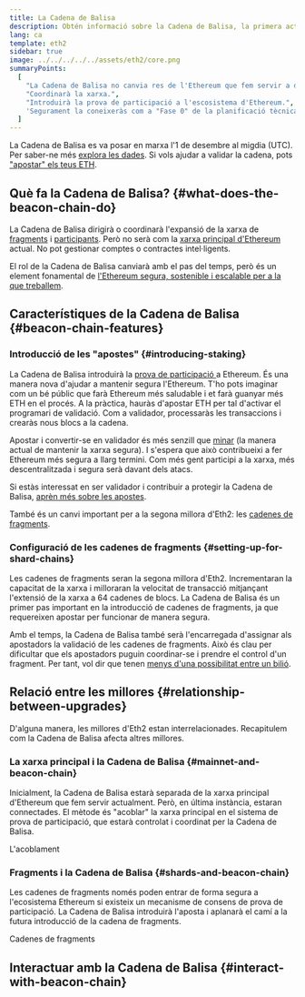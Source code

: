 ```yaml
---
title: La Cadena de Balisa
description: Obtén informació sobre la Cadena de Balisa, la primera actualització d'Eth2 a Ethereum.
lang: ca
template: eth2
sidebar: true
image: ../../../../../assets/eth2/core.png
summaryPoints:
  [
    "La Cadena de Balisa no canvia res de l'Ethereum que fem servir a dia d'avui.",
    "Coordinarà la xarxa.",
    "Introduirà la prova de participació a l'escosistema d'Ethereum.",
    'Segurament la coneixeràs com a "Fase 0" de la planificació tècnica.',
  ]
---
```


<UpgradeStatus isShipped dateKey="page-eth2-upgrades-beacon-date">
    La Cadena de Balisa es va posar en marxa l'1 de desembre al migdia (UTC). Per saber-ne més <a href="https://beaconscan.com/">explora les dades</a>. Si vols ajudar a validar la cadena, pots <a href="/eth2/staking/">"apostar" els teus ETH</a>.
</UpgradeStatus>

## Què fa la Cadena de Balisa? {#what-does-the-beacon-chain-do}

La Cadena de Balisa dirigirà o coordinarà l'expansió de la xarxa de [fragments](/eth2/shard-chains/) i [participants](/eth2/staking/). Però no serà com la [xarxa principal d'Ethereum](/glossary/#mainnet) actual. No pot gestionar comptes o contractes intel·ligents.

El rol de la Cadena de Balisa canviarà amb el pas del temps, però és un element fonamental de [l'Ethereum segura, sostenible i escalable per a la que treballem](/eth2/vision/).

## Característiques de la Cadena de Balisa {#beacon-chain-features}

### Introducció de les "apostes" {#introducing-staking}

La Cadena de Balisa introduirà la [prova de participació ](/developers/docs/consensus-mechanisms/pos/) a Ethereum. És una manera nova d'ajudar a mantenir segura l'Ethereum. T'ho pots imaginar com un bé públic que farà Ethereum més saludable i et farà guanyar més ETH en el procés. A la pràctica, hauràs d'apostar ETH per tal d'activar el programari de validació. Com a validador, processaràs les transaccions i crearàs nous blocs a la cadena.

Apostar i convertir-se en validador és més senzill que [minar](/developers/docs/mining/) (la manera actual de mantenir la xarxa segura). I s'espera que això contribueixi a fer Ethereum més segura a llarg termini. Com més gent participi a la xarxa, més descentralitzada i segura serà davant dels atacs.

<InfoBanner emoji=":money_bag:">
Si estàs interessat en ser validador i contribuir a protegir la Cadena de Balisa, <a href="/eth2/staking/">aprèn més sobre les apostes</a>.
</InfoBanner>

També és un canvi important per a la segona millora d'Eth2: les [cadenes de fragments](/eth2/shard-chains/).

### Configuració de les cadenes de fragments {#setting-up-for-shard-chains}

Les cadenes de fragments seran la segona millora d'Eth2. Incrementaran la capacitat de la xarxa i milloraran la velocitat de transacció mitjançant l'extensió de la xarxa a 64 cadenes de blocs. La Cadena de Balisa és un primer pas important en la introducció de cadenes de fragments, ja que requereixen apostar per funcionar de manera segura.

Amb el temps, la Cadena de Balisa també serà l'encarregada d'assignar als apostadors la validació de les cadenes de fragments. Això és clau per dificultar que els apostadors puguin coordinar-se i prendre el control d'un fragment. Per tant, vol dir que tenen [menys d'una possibilitat entre un bilió](https://medium.com/@chihchengliang/minimum-committee-size-explained-67047111fa20).

## Relació entre les millores {#relationship-between-upgrades}

D'alguna manera, les millores d'Eth2 estan interrelacionades. Recapitulem com la Cadena de Balisa afecta altres millores.

### La xarxa principal i la Cadena de Balisa {#mainnet-and-beacon-chain}

Inicialment, la Cadena de Balisa estarà separada de la xarxa principal d'Ethereum que fem servir actualment. Però, en última instància, estaran connectades. El mètode és "acoblar" la xarxa principal en el sistema de prova de participació, que estarà controlat i coordinat per la Cadena de Balisa.

<ButtonLink to="/eth2/merge/">L'acoblament</ButtonLink>

### Fragments i la Cadena de Balisa {#shards-and-beacon-chain}

Les cadenes de fragments només poden entrar de forma segura a l'ecosistema Ethereum si existeix un mecanisme de consens de prova de participació. La Cadena de Balisa introduirà l'aposta i aplanarà el camí a la futura introducció de la cadena de fragments.

<ButtonLink to="/eth2/shard-chains/">Cadenes de fragments</ButtonLink>

<Divider />

## Interactuar amb la Cadena de Balisa {#interact-with-beacon-chain}

<Eth2BeaconChainActions />
